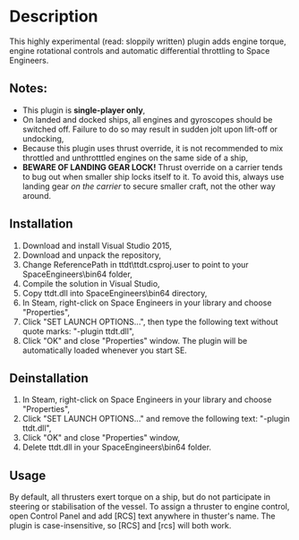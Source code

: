 # Description
This highly experimental (read: sloppily written) plugin adds engine torque, engine rotational controls 
and automatic differential throttling to Space Engineers.

## Notes:
* This plugin is **single-player only**,
* On landed and docked ships, all engines and gyroscopes should be switched off. Failure to do so may result in sudden jolt upon lift-off or undocking,
* Because this plugin uses thrust override, it is not recommended to mix throttled and unthrotttled engines on the same side of a ship,
* **BEWARE OF LANDING GEAR LOCK!** Thrust override on a carrier tends to bug out when smaller ship locks itself to it. To avoid this,
always use landing gear *on the carrier* to secure smaller craft, not the other way around.
  
## Installation
1. Download and install Visual Studio 2015,
2. Download and unpack the repository,
3. Change ReferencePath in ttdt\ttdt.csproj.user to point to your SpaceEngineers\bin64 folder,
4. Compile the solution in Visual Studio,
5. Copy ttdt.dll into SpaceEngineers\bin64 directory,
6. In Steam, right-click on Space Engineers in your library and choose "Properties",
7. Click "SET LAUNCH OPTIONS...", then type the following text without quote marks:
   "-plugin ttdt.dll",
8. Click "OK" and close "Properties" window. The plugin will be automatically loaded whenever you start SE.

## Deinstallation
1. In Steam, right-click on Space Engineers in your library and choose "Properties",
2. Click "SET LAUNCH OPTIONS..." and remove the following text:
   "-plugin ttdt.dll",
3. Click "OK" and close "Properties" window,
4. Delete ttdt.dll in your SpaceEngineers\bin64 folder.

## Usage
By default, all thrusters exert torque on a ship, but do not participate in steering or stabilisation of the vessel.
To assign a thruster to engine control, open Control Panel and add [RCS] text anywhere in thuster's name. 
The plugin is case-insensitive, so [RCS] and [rcs] will both work.
